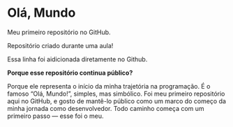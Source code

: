 # Olá, Mundo
Meu primeiro repositório no GitHub.

Repositório criado durante uma aula!

Essa linha foi aidicionada diretamente no Github.

**Porque esse repositório continua público?**

Porque ele representa o início da minha trajetória na programação. É o famoso “Olá, Mundo!”, simples, mas simbólico. Foi meu primeiro repositório aqui no GitHub, e gosto de mantê-lo público como um marco do começo da minha jornada como desenvolvedor. Todo caminho começa com um primeiro passo — esse foi o meu.
